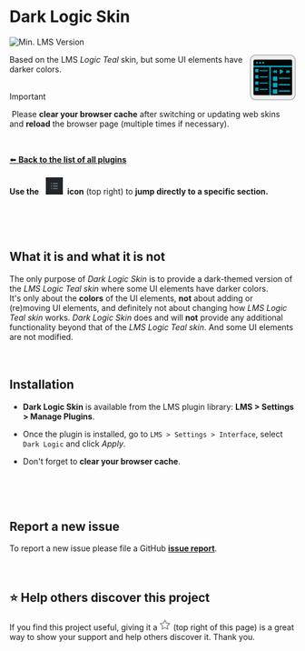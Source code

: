 Dark Logic Skin
====
![Min. LMS Version](https://img.shields.io/badge/dynamic/xml?url=https%3A%2F%2Fraw.githubusercontent.com%2FAF-1%2Fsobras%2Fmain%2Frepos%2Flms%2Fpublic.xml&query=%2F%2F*%5Blocal-name()%3D'plugin'%20and%20%40name%3D'DarkLogicSkin'%5D%2F%40minTarget&prefix=v&label=Min.%20LMS%20Version%20Required&color=darkgreen)<br>

<img src="screenshots/dls_icon.png" align="right" width="80px">Based on the LMS *Logic Teal* skin, but some UI elements have darker colors.<br><br>

> [!IMPORTANT]
>️ Please **clear your browser cache** after switching or updating web skins and **reload** the browser page (multiple times if necessary).
<br clear="right">

[⬅️ **Back to the list of all plugins**](https://github.com/AF-1/)
<br><br>
**Use the** &nbsp; <img src="screenshots/menuicon.png" width="30"> &nbsp;**icon** (top right) to **jump directly to a specific section.**

<br><br><br>

## What it is and what it is not
The only purpose of *Dark Logic Skin* is to provide a dark-themed version of the *LMS Logic Teal skin* where some UI elements have darker colors.<br>
It's only about the **colors** of the UI elements, **not** about adding or (re)moving UI elements, and definitely not about changing how *LMS Logic Teal skin* works. *Dark Logic Skin* does and will **not** provide any additional functionality beyond that of the *LMS Logic Teal skin*. And some UI elements are not modified.
<br><br><br>

## Installation

* **Dark Logic Skin** is available from the LMS plugin library: **LMS > Settings > Manage Plugins**.<br>

* Once the plugin is installed, go to `LMS > Settings > Interface`, select `Dark Logic` and click *Apply*.

* Don't forget to **clear your browser cache**.

<br><br><br>


## Report a new issue

To report a new issue please file a GitHub [**issue report**](https://github.com/AF-1/lms-darklogicskin/issues/new/choose).
<br><br><br>


## ⭐ Help others discover this project

If you find this project useful, giving it a <img src="screenshots/githubstar.png" width="20" height="20" alt="star" /> (top right of this page) is a great way to show your support and help others discover it. Thank you.
<br><br><br><br>
